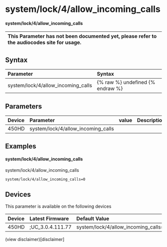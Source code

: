 ﻿---
description: system/lock/4/allow_incoming_calls
search:
    keywords: ['system','lock','4','allow_incoming_calls']
---

# system/lock/4/allow_incoming_calls

#### system/lock/4/allow_incoming_calls


| This Parameter has not been documented yet, please refer to the audiocodes site for usage.  |
| :--- |

## Syntax
| Parameter | Syntax |
| :--- | :--- |
|system/lock/4/allow_incoming_calls | {% raw %} undefined {% endraw %} |

## Parameters
|Device|Parameter|value|Description|
|:---|:---|:---|:---|
| 450HD | system/lock/4/allow_incoming_calls |  |  |

## Examples
#### system/lock/4/allow_incoming_calls

system/lock/4/allow_incoming_calls

```
system/lock/4/allow_incoming_calls=0
```

## Devices
This parameter is available on the following devices

| Device | Latest Firmware | Default Value |
|:---|:---|:---|
| 450HD | ;UC_3.0.4.111.77 | system/lock/4/allow_incoming_calls=0 

(view disclaimer)[disclaimer]
